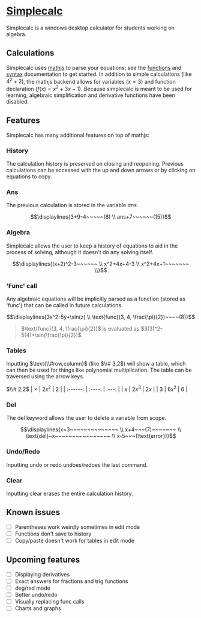 # [Simplecalc](https://github.com/thatchedroof/simplecalc/releases/latest)

Simplecalc is a windows desktop calculator for students working on algebra.

## Calculations

Simplecalc uses [mathjs](https://mathjs.org/) to parse your equations; see the [functions](https://mathjs.org/docs/reference/functions.html) and [syntax](https://mathjs.org/docs/expressions/syntax.html) documentation to get started. In addition to simple calculations (like $4^2 + 2$), the mathjs backend allows for variables ($x=3$) and function declaration ($f(x)=x^2+3x-1$). Because simplecalc is meant to be used for learning, algebraic simplification and derivative functions have been disabled.

## Features

Simplecalc has many additional features on top of mathjs:

### History

The calculation history is preserved on closing and reopening. Previous calculations can be accessed with the up and down arrows or by clicking on equations to copy.

### Ans

The previous calculation is stored in the variable $ans$.

``` math
\displaylines{3+9-4~~~~~(8) \\
ans+7~~~~~~(15)}
```

### Algebra

Simplecalc allows the user to keep a history of equations to aid in the process of solving, although it doesn't do any solving itself.

``` math
\displaylines{(x+2)^2-3~~~~~~ \\
x^2+4x+4-3 \\
x^2+4x+1~~~~~~~ \\}
```

### 'Func' call

Any algebraic equations will be implicitly parsed as a function (stored as 'func') that can be called in future calculations.

``` math
\displaylines{3x^2-5y+\sin(z) \\
\text{func}(3, 4, \frac{\pi}{2})~~~~(8)}
```

> $\text{func}(3, 4, \frac{\pi}{2})$ is evaluated as $3(3)^2-5(4)+\sin(\frac{\pi}{2})$.

### Tables

Inputting $\text{\\#row,column}$ (like $\\# 3,2$) will show a table, which can then be used for things like polynomial multiplication. The table can be traversed using the arrow keys.

$\\# 2,2$
| $\times$ | $2x^2$ |  $2$  |
| :------: | :----: | :---: |
|   $x$    | $2x^3$ | $2x$  |
|   $3$    | $6x^2$ |  $6$  |

### Del

The $\text{del}$ keyword allows the user to delete a variable from scope.

``` math
\displaylines{x=3~~~~~~~~~~~~~~ \\
x+4~~~(7)~~~~~~~ \\
\text{del}~x~~~~~~~~~~~~~~~~ \\
x-5~~~(\text{error})}
```

### Undo/Redo

Inputting $\text{undo}$ or $\text{redo}$ undoes/redoes the last command.

### Clear

Inputting $\text{clear}$ erases the entire calculation history.

## Known issues

-   [ ] Parentheses work weirdly sometimes in edit mode
-   [ ] Functions don't save to history
-   [ ] Copy/paste doesn't work for tables in edit mode

## Upcoming features

-   [ ] Displaying derivatives
-   [ ] Exact answers for fractions and trig functions
-   [ ] deg/rad mode
-   [ ] Better undo/redo
-   [ ] Visually replacing $\text{func}$ calls
-   [ ] Charts and graphs
